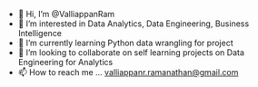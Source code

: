 - 👋 Hi, I’m @ValliappanRam
- 👀 I’m interested in Data Analytics, Data Engineering, Business Intelligence
- 🌱 I’m currently learning Python data wrangling for project
- 💞️ I’m looking to collaborate on self learning projects on Data Engineering for Analytics
- 📫 How to reach me ... valliappanr.ramanathan@gmail.com

<!---
ValliappanRam/ValliappanRam is a ✨ special ✨ repository because its `README.md` (this file) appears on your GitHub profile.
You can click the Preview link to take a look at your changes.
--->
